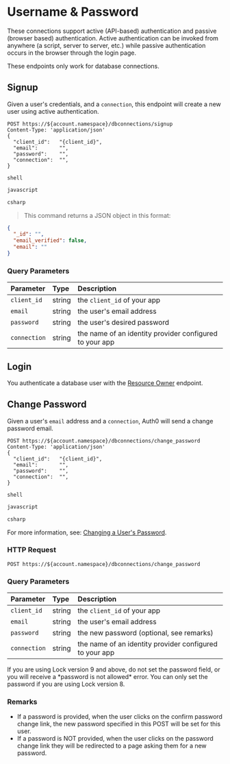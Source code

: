 # Username & Password

These connections support active (API-based) authentication and passive (browser based) authentication. Active authentication can be invoked from anywhere (a script, server to server, etc.) while passive authentication occurs in the browser through the login page.

<aside class="warning">
These endpoints only work for database connections.
</aside>


## Signup

Given a user's credentials, and a `connection`, this endpoint will create a new user using active authentication.


```http
POST https://${account.namespace}/dbconnections/signup
Content-Type: 'application/json'
{
  "client_id":   "{client_id}",
  "email":       "",
  "password":    "",
  "connection":  "",
}
```

```shell
shell
```

```javascript
javascript
```

```csharp
csharp
```

> This command returns a JSON object in this format:

```json
{
  "_id": "",
  "email_verified": false,
  "email": ""
}
```

### Query Parameters

| Parameter        | Type       | Description |
|:-----------------|:-----------|:------------|
| `client_id`      | string     | the `client_id` of your app |
| `email`          | string     | the user's email address |
| `password `      | string     | the user's desired password |
| `connection`     | string     | the name of an identity provider configured to your app |


## Login

You authenticate a database user with the [Resource Owner](#resource-owner) endpoint.


## Change Password

Given a user's `email` address and a `connection`, Auth0 will send a change password email.

```http
POST https://${account.namespace}/dbconnections/change_password
Content-Type: 'application/json'
{
  "client_id":   "{client_id}",
  "email":       "",
  "password":    "",
  "connection":  "",
}
```

```shell
shell
```

```javascript
javascript
```

```csharp
csharp
```




<aside class="notice">
For more information, see: <a href='/connections/database/password-change'>Changing a User's Password</a>.
</aside>

### HTTP Request

`POST https://${account.namespace}/dbconnections/change_password`

### Query Parameters

| Parameter        | Type       | Description |
|:-----------------|:-----------|:------------|
| `client_id`      | string     | the `client_id` of your app |
| `email`          | string     | the user's email address |
| `password `      | string     | the new password (optional, see remarks) |
| `connection`     | string     | the name of an identity provider configured to your app |

<aside class="warning">
If you are using Lock version 9 and above, do not set the password field, or you will receive a *password is not allowed* error. You can only set the password if you are using Lock version 8.
</aside>

### Remarks

* If a password is provided, when the user clicks on the confirm password change link, the new password specified in this POST will be set for this user.
* If a password is NOT provided, when the user clicks on the password change link they will be redirected to a page asking them for a new password.
